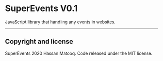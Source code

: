 
# SuperEvents V0.1
JavaScript library that handling any events in websites.


-----


## Copyright and license
SuperEvents 2020 Hassan Matooq. Code released under the MIT license.
